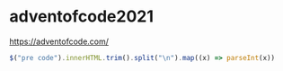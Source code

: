 # adventofcode2021
https://adventofcode.com/

```javascript
$("pre code").innerHTML.trim().split("\n").map((x) => parseInt(x))
```

